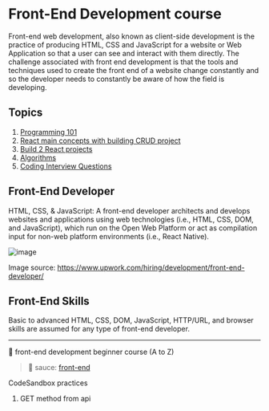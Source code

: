 # Front-End Development course

Front-end web development, also known as client-side development is the practice of producing HTML, CSS and JavaScript for a website or Web Application so that a user can see and interact with them directly. The challenge associated with front end development is that the tools and techniques used to create the front end of a website change constantly and so the developer needs to constantly be aware of how the field is developing.

## Topics

1. [Programming 101](https://github.com/amirahnasihah/frontend-development/tree/main/01-web-programming-basics)
2. [React main concepts with building CRUD project](https://github.com/amirahnasihah/frontend-development/tree/main/02-frontend-with-react)
3. [Build 2 React projects](https://github.com/amirahnasihah/frontend-development/tree/main/03-react-development-practicum)
4. [Algorithms](https://github.com/amirahnasihah/frontend-development/tree/main/04-intro-to-algorithms)
5. [Coding Interview Questions](https://github.com/amirahnasihah/frontend-development/tree/main/05-coding-interview-questions)

## Front-End Developer

HTML, CSS, & JavaScript:
A front-end developer architects and develops websites and applications using web technologies (i.e., HTML, CSS, DOM, and JavaScript), which run on the Open Web Platform or act as compilation input for non-web platform environments (i.e., React Native).

![image](https://user-images.githubusercontent.com/89834315/182010797-14a79c0b-3fa1-42e7-8067-c7ed08ee5173.png)

Image source: https://www.upwork.com/hiring/development/front-end-developer/

## Front-End Skills

Basic to advanced HTML, CSS, DOM, JavaScript, HTTP/URL, and browser skills are assumed for any type of front-end developer.

---
🚀 front-end development beginner course (A to Z)

>🍝 sauce: [front-end](https://frontendmasters.com/guides/front-end-handbook/2018/what-is-a-FD.html)

CodeSandbox practices

1. GET method from api